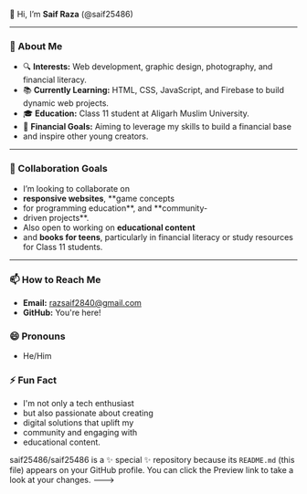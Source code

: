 👋 Hi, I’m **Saif Raza** (@saif25486)

---

### 👀 About Me
- 🔍 **Interests:** Web development, graphic design, photography, and financial literacy.
- 📚 **Currently Learning:** HTML, CSS, JavaScript, and Firebase to build dynamic web projects.
- 🎓 **Education:** Class 11 student at Aligarh Muslim University.
- 💸 **Financial Goals:** Aiming to leverage my skills to build a financial base
-   and inspire other young creators.

---

### 💞️ Collaboration Goals

- I’m looking to collaborate on
- **responsive websites**, **game concepts
- for programming education**, and **community-
- driven projects**.
- Also open to working on **educational content**
- and **books for teens**, particularly in financial literacy or study resources for Class 11 students.

---

### 📫 How to Reach Me

- **Email:** razsaif2840@gmail.com
- **GitHub:** You're here!

### 😄 Pronouns
- He/Him
### ⚡ Fun Fact
- I'm not only a tech enthusiast
- but also passionate about creating
- digital solutions that uplift my
- community and engaging with
-  educational content.

<!---
saif25486/saif25486 is a ✨ special ✨ repository because its `README.md` (this file) appears on your GitHub profile.
You can click the Preview link to take a look at your changes.
--->
saif25486/saif25486 is a ✨ special ✨ repository because its `README.md` (this file) appears on your GitHub profile.
You can click the Preview link to take a look at your changes.
--->
